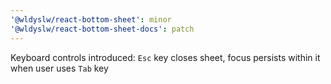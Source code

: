 ```yaml
---
'@wldyslw/react-bottom-sheet': minor
'@wldyslw/react-bottom-sheet-docs': patch
---
```


Keyboard controls introduced: `Esc` key closes sheet, focus persists within it when user uses `Tab` key
